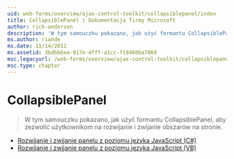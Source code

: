 ```yaml
---
uid: web-forms/overview/ajax-control-toolkit/collapsiblepanel/index
title: CollapsiblePanel | Dokumentacja firmy Microsoft
author: rick-anderson
description: 'W tym samouczku pokazano, jak użyć formantu CollapsiblePanel, aby zezwolić użytkownikom na rozwijanie i zwijanie obszarów na stronie.'
ms.author: riande
ms.date: 11/14/2011
ms.assetid: 3bdbb6ea-917e-4fff-a1cc-f194606a7869
msc.legacyurl: /web-forms/overview/ajax-control-toolkit/collapsiblepanel
msc.type: chapter
---
```

<a name="collapsiblepanel"></a>CollapsiblePanel
====================
> W tym samouczku pokazano, jak użyć formantu CollapsiblePanel, aby zezwolić użytkownikom na rozwijanie i zwijanie obszarów na stronie.


- [Rozwijanie i zwijanie panelu z poziomu języka JavaScript (C#)](collapsing-and-expanding-a-panel-from-javascript-cs.md)
- [Rozwijanie i zwijanie panelu z poziomu języka JavaScript (VB)](collapsing-and-expanding-a-panel-from-javascript-vb.md)

